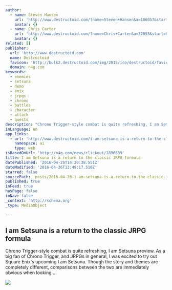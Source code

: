 ```yaml
---
author:
  - name: Steven Hansen
    url: 'http://www.destructoid.com/?name=Steven+Hansen&a=106057&start=0&chaos=ok'
    avatar: {}
  - name: Chris Carter
    url: 'http://www.destructoid.com/?name=Chris+Carter&a=32055&start=0&chaos=ok'
    avatar: {}
related: []
publisher:
  url: 'http://www.destructoid.com'
  name: Destructoid
  favicon: 'http://bulk2.destructoid.com/img/2015/ico/destructoid/favicon.png'
  domain: n4g.com
keywords:
  - enemies
  - setsuna
  - demo
  - enix
  - jrpgs
  - chrono
  - battles
  - character
  - attack
  - quests
description: "Chrono Trigger-style combat is quite refreshing, I am Setsuna preview. As a big fan of Chrono Trigger, and JRPGs in general, I was excited to try out Square Enix's upcoming I am Setsuna. Though the story and themes are completely different, comparisons between the two are immediately obvious when looking ..."
inLanguage: en
app_links:
  - url: 'http://www.destructoid.com/i-am-setsuna-is-a-return-to-the-classic-jrpg-formula-357309.phtml'
    namespace: ai
    type: web
isBasedOnUrl: 'http://n4g.com/news/clickout/1896639'
title: I am Setsuna is a return to the classic JRPG formula
datePublished: '2016-04-26T14:30:38.551Z'
dateModified: '2016-04-26T13:49:17.510Z'
starred: false
sourcePath: _posts/2016-04-26-i-am-setsuna-is-a-return-to-the-classic-jrpg-formula.md
published: true
inFeed: true
hasPage: false
inNav: false
_context: 'http://schema.org'
_type: MediaObject

---
```

<article style=""><h1>I am Setsuna is a return to the classic JRPG formula</h1><p>Chrono Trigger-style combat is quite refreshing, I am Setsuna preview. As a big fan of Chrono Trigger, and JRPGs in general, I was excited to try out Square Enix's upcoming I am Setsuna. Though the story and themes are completely different, comparisons between the two are immediately obvious when looking ...</p><img src="http://cdn.destructoid.com//ul/357309-setsuna.jpg" /></article>